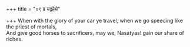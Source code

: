 +++
title = "०९ प्र यद्वहेथे"

+++
When with the glory of your car ye travel, when we go speeding like the priest of mortals,  
     And give good horses to sacrificers, may we, Nasatyas! gain our share of riches.